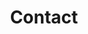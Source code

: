 ---
title: "Contact"
description : "We are rebels"

office:
  title : "Where to find me"
  mobile : "07572785067"
  email : "rebel3dprints9@gmail.com"
  location : "London, UK"
  content : "Drop me a line, "
  instagram: "rev3dprints"

# opennig hour
opennig_hour:
  title : "Opening Hours"
  day_time:
    - Sunset - Sunrise in most days
    - Weekends I ride, drop me a message
    
draft: false
---